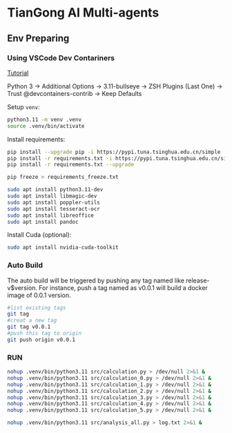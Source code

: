 
# TianGong AI Multi-agents

## Env Preparing

### Using VSCode Dev Contariners

[Tutorial](https://code.visualstudio.com/docs/devcontainers/tutorial)

Python 3 -> Additional Options -> 3.11-bullseye -> ZSH Plugins (Last One) -> Trust @devcontainers-contrib -> Keep Defaults

Setup `venv`:

```bash
python3.11 -m venv .venv
source .venv/bin/activate
```

Install requirements:

```bash
pip install --upgrade pip -i https://pypi.tuna.tsinghua.edu.cn/simple
pip install -r requirements.txt -i https://pypi.tuna.tsinghua.edu.cn/simple
pip install -r requirements.txt --upgrade

pip freeze > requirements_freeze.txt
```

```bash
sudo apt install python3.11-dev
sudo apt install libmagic-dev
sudo apt install poppler-utils
sudo apt install tesseract-ocr
sudo apt install libreoffice
sudo apt install pandoc
```

Install Cuda (optional):

```bash
sudo apt install nvidia-cuda-toolkit
```

### Auto Build

The auto build will be triggered by pushing any tag named like release-v$version. For instance, push a tag named as v0.0.1 will build a docker image of 0.0.1 version.

```bash
#list existing tags
git tag
#creat a new tag
git tag v0.0.1
#push this tag to origin
git push origin v0.0.1
```

### RUN

```bash
nohup .venv/bin/python3.11 src/calculation.py > /dev/null 2>&1 &
nohup .venv/bin/python3.11 src/calculation_0.py > /dev/null 2>&1 &
nohup .venv/bin/python3.11 src/calculation_1.py > /dev/null 2>&1 &
nohup .venv/bin/python3.11 src/calculation_2.py > /dev/null 2>&1 &
nohup .venv/bin/python3.11 src/calculation_3.py > /dev/null 2>&1 &
nohup .venv/bin/python3.11 src/calculation_4.py > /dev/null 2>&1 &
nohup .venv/bin/python3.11 src/calculation_5.py > /dev/null 2>&1 &

nohup .venv/bin/python3.11 src/analysis_all.py > log.txt 2>&1 &
```
